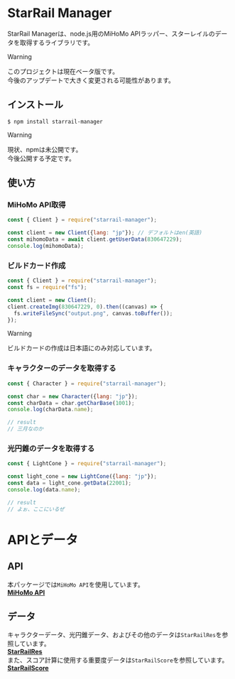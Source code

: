 # StarRail Manager
StarRail Managerは、node.js用のMiHoMo APIラッパー、スターレイルのデータを取得するライブラリです。

> [!WARNING]
> このプロジェクトは現在ベータ版です。\
> 今後のアップデートで大きく変更される可能性があります。

## インストール

```
$ npm install starrail-manager
```
> [!WARNING]
> 現状、npmは未公開です。\
> 今後公開する予定です。


## 使い方
### MiHoMo API取得
```js
const { Client } = require("starrail-manager");

const client = new Client({lang: "jp"}); // デフォルトはen(英語)
const mihomoData = await client.getUserData(830647229);
console.log(mihomoData);
```

### ビルドカード作成
```js
const { Client } = require("starrail-manager");
const fs = require("fs");

const client = new Client();
client.createImg(830647229, 0).then((canvas) => {
  fs.writeFileSync("output.png", canvas.toBuffer());
});
```

> [!WARNING]
> ビルドカードの作成は日本語にのみ対応しています。

### キャラクターのデータを取得する
```js
const { Character } = require("starrail-manager");

const char = new Character({lang: "jp"});
const charData = char.getCharBase(1001);
console.log(charData.name);

// result
// 三月なのか
```

### 光円錐のデータを取得する
```js
const { LightCone } = require("starrail-manager");

const light_cone = new LightCone({lang: "jp"});
const data = light_cone.getData(22001);
console.log(data.name);

// result
// よぉ、ここにいるぜ
```

# APIとデータ
## API
本パッケージでは`MiHoMo API`を使用しています。\
**[MiHoMo API](https://march7th.xyz/en/)**

## データ
キャラクターデータ、光円錐データ、およびその他のデータは`StarRailRes`を参照しています。\
**[StarRailRes](https://github.com/Mar-7th/StarRailRes)**\
また、スコア計算に使用する重要度データは`StarRailScore`を参照しています。\
**[StarRailScore](https://github.com/Mar-7th/StarRailScore)**
